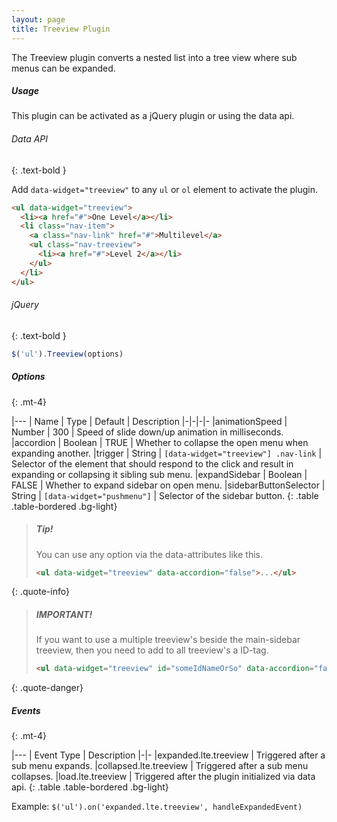 ```yaml
---
layout: page
title: Treeview Plugin
---
```


The Treeview plugin converts a nested list into a tree view where sub menus can be expanded. 

##### Usage
This plugin can be activated as a jQuery plugin or using the data api. 

###### Data API
{: .text-bold }

Add `data-widget="treeview"` to any `ul` or `ol` element to activate the plugin. 

```html
<ul data-widget="treeview">
  <li><a href="#">One Level</a></li>
  <li class="nav-item">
    <a class="nav-link" href="#">Multilevel</a>
    <ul class="nav-treeview">
      <li><a href="#">Level 2</a></li>
    </ul>
  </li>
</ul>
```

###### jQuery
{: .text-bold }
```js
$('ul').Treeview(options)
```

##### Options
{: .mt-4}

|---
| Name | Type | Default | Description
|-|-|-|-
|animationSpeed | Number | 300 | Speed of slide down/up animation in milliseconds.
|accordion | Boolean | TRUE | Whether to collapse the open menu when expanding another.
|trigger | String | `[data-widget="treeview"] .nav-link` |  Selector of the element that should respond to the click and result in expanding or collapsing it sibling sub menu. 
|expandSidebar | Boolean | FALSE | Whether to expand sidebar on open menu.
|sidebarButtonSelector | String | `[data-widget="pushmenu"]` | Selector of the sidebar button.
{: .table .table-bordered .bg-light}

> ##### Tip!
> You can use any option via the data-attributes like this.
> ```html
> <ul data-widget="treeview" data-accordion="false">...</ul>
> ```
{: .quote-info}

> ##### IMPORTANT!
> If you want to use a multiple treeview's beside the main-sidebar treeview, 
> then you need to add to all treeview's a ID-tag.
> ```html
> <ul data-widget="treeview" id="someIdNameOrSo" data-accordion="false">...</ul>
> ```
{: .quote-danger}

##### Events
{: .mt-4}

|---
| Event Type | Description
|-|-
|expanded.lte.treeview | Triggered after a sub menu expands.
|collapsed.lte.treeview | Triggered after a sub menu collapses.
|load.lte.treeview | Triggered after the plugin initialized via data api.
{: .table .table-bordered .bg-light}

Example: `$('ul').on('expanded.lte.treeview', handleExpandedEvent)`

